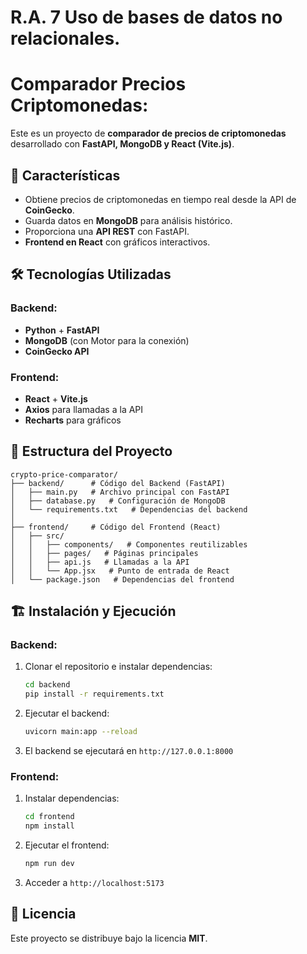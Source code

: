 # R.A. 7 Uso de bases de datos no relacionales.
# Comparador Precios Criptomonedas:

Este es un proyecto de **comparador de precios de criptomonedas** desarrollado con **FastAPI, MongoDB y React (Vite.js)**.

## 🚀 Características
- Obtiene precios de criptomonedas en tiempo real desde la API de **CoinGecko**.
- Guarda datos en **MongoDB** para análisis histórico.
- Proporciona una **API REST** con FastAPI.
- **Frontend en React** con gráficos interactivos.

## 🛠️ Tecnologías Utilizadas
### Backend:
- **Python** + **FastAPI**
- **MongoDB** (con Motor para la conexión)
- **CoinGecko API**

### Frontend:
- **React** + **Vite.js**
- **Axios** para llamadas a la API
- **Recharts** para gráficos

## 📂 Estructura del Proyecto
```
crypto-price-comparator/
├── backend/      # Código del Backend (FastAPI)
│   ├── main.py   # Archivo principal con FastAPI
│   ├── database.py   # Configuración de MongoDB
│   └── requirements.txt   # Dependencias del backend
│
├── frontend/     # Código del Frontend (React)
│   ├── src/
│   │   ├── components/   # Componentes reutilizables
│   │   ├── pages/   # Páginas principales
│   │   ├── api.js   # Llamadas a la API
│   │   └── App.jsx   # Punto de entrada de React
│   └── package.json   # Dependencias del frontend
```

## 🏗️ Instalación y Ejecución
### Backend:
1. Clonar el repositorio e instalar dependencias:
   ```bash
   cd backend
   pip install -r requirements.txt
   ```
2. Ejecutar el backend:
   ```bash
   uvicorn main:app --reload
   ```
3. El backend se ejecutará en `http://127.0.0.1:8000`

### Frontend:
1. Instalar dependencias:
   ```bash
   cd frontend
   npm install
   ```
2. Ejecutar el frontend:
   ```bash
   npm run dev
   ```
3. Acceder a `http://localhost:5173`



## 📜 Licencia
Este proyecto se distribuye bajo la licencia **MIT**.

